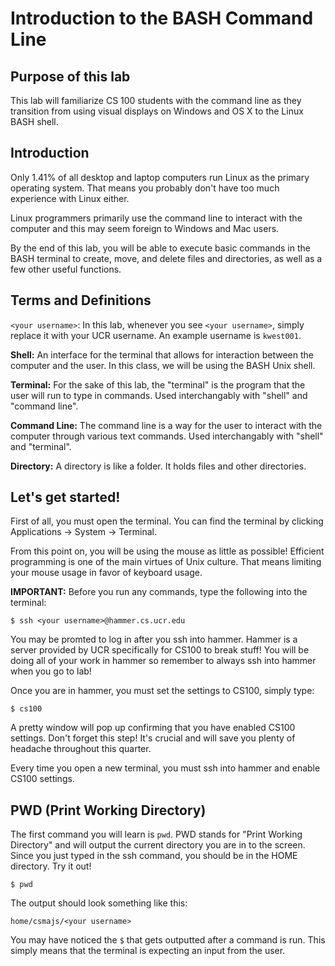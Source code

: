 # Introduction to the BASH Command Line

Purpose of this lab
------------------------------------
This lab will familiarize CS 100 students with the command line as they transition from using visual displays on Windows and OS X to the Linux BASH shell.

Introduction
------------------------------------
Only 1.41% of all desktop and laptop computers run Linux as the primary operating system. That means you probably don't have too much experience with Linux either. 

Linux programmers primarily use the command line to interact with the computer and this may seem foreign to Windows and Mac users. 

By the end of this lab, you will be able to execute basic commands in the BASH terminal to create, move, and delete files and directories, as well as a few other useful functions.

Terms and Definitions
-----------------------------------
`<your username>`: In this lab, whenever you see `<your username>`, simply replace it with your UCR username. An example username is `kwest001`.

**Shell:** An interface for the terminal that allows for interaction between the computer and the user. In this class, we will be using the BASH Unix shell. 

**Terminal:** For the sake of this lab, the "terminal" is the program that the user will run to type in commands. Used interchangably with "shell" and "command line".

**Command Line:** The command line is a way for the user to interact with the computer through various text commands. Used interchangably with "shell" and "terminal".

**Directory:** A directory is like a folder. It holds files and other directories.



Let's get started!
-----------------------------------
First of all, you must open the terminal. You can find the terminal by clicking Applications -> System -> Terminal. 

From this point on, you will be using the mouse as little as possible! Efficient programming is one of the main virtues of Unix culture. That means limiting your mouse usage in favor of keyboard usage.

**IMPORTANT:** Before you run any commands, type the following into the terminal:
```
$ ssh <your username>@hammer.cs.ucr.edu
```
You may be promted to log in after you ssh into hammer. Hammer is a server provided by UCR specifically for CS100 to break stuff! You will be doing all of your work in hammer so remember to always ssh into hammer when you go to lab!

Once you are in hammer, you must set the settings to CS100, simply type:
```
$ cs100
```
A pretty window will pop up confirming that you have enabled CS100 settings. Don't forget this step! It's crucial and will save you plenty of headache throughout this quarter.

Every time you open a new terminal, you must ssh into hammer and enable CS100 settings.

PWD (Print Working Directory)
------------------------------------
The first command you will learn is `pwd`. PWD stands for "Print Working Directory" and will output the current directory you are in to the screen. Since you just typed in the ssh command, you should be in the HOME directory. Try it out!
```
$ pwd
```
The output should look something like this:
```
home/csmajs/<your username>
```
You may have noticed the `$` that gets outputted after a command is run. This simply means that the terminal is expecting an input from the user.
